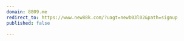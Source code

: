 ```yaml
---
domain: 8809.me
redirect_to: https://www.new88k.com/?uagt=newb03l02&path=signup
published: false

---
```

